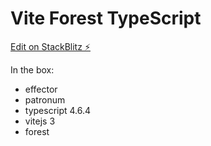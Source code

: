 # Vite Forest TypeScript

[Edit on StackBlitz ⚡️](https://stackblitz.com/edit/vite-typescript-forest)

In the box:

- effector
- patronum
- typescript 4.6.4
- vitejs 3
- forest
